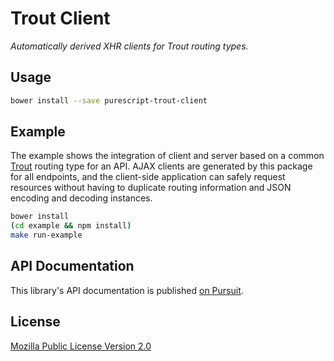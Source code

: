 # Trout Client

_Automatically derived XHR clients for Trout routing types._

## Usage

```bash
bower install --save purescript-trout-client
```

## Example

The example shows the integration of client and server based on a common
[Trout](https://github.com/owickstrom/purescript-trout) routing type for an
API. AJAX clients are generated by this package for all endpoints, and the
client-side application can safely request resources without having to
duplicate routing information and JSON encoding and decoding instances.

```bash
bower install
(cd example && npm install)
make run-example
```

## API Documentation

This library's API documentation is published [on Pursuit](https://pursuit.purescript.org/packages/purescript-trout-client).

## License

[Mozilla Public License Version 2.0](LICENSE)
